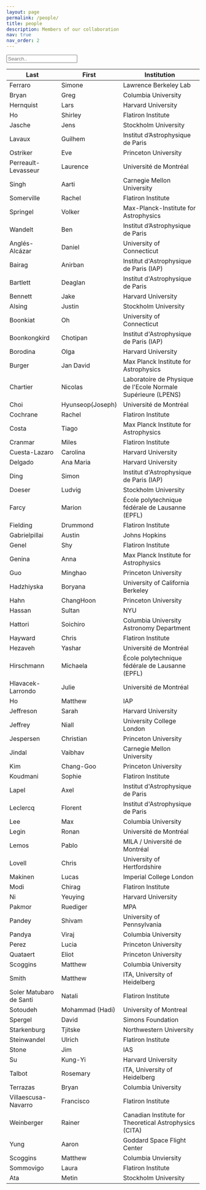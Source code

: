 ```yaml
---
layout: page
permalink: /people/
title: people
description: Members of our collaboration
nav: true
nav_order: 2
---
```


<input type="text" id="myInput" onkeyup="myFunction()" placeholder="Search..">

<table class="table table-bordered table-hover table-condensed" id = "myTable">
<thead><tr><th title="Field #1">Last</th>
<th title="Field #2">First</th>
<th title="Field #3">Institution</th>
</tr></thead>
<tbody><tr>
<td>Ferraro</td>
<td>Simone</td>
<td>Lawrence Berkeley Lab</td>
</tr>
   <tr>
<td>Bryan</td>
<td>Greg</td>
<td>Columbia University</td>
</tr> 
<tr>
<td>Hernquist</td>
<td>Lars</td>
<td>Harvard University</td>
</tr>
<tr>
<td>Ho</td>
<td>Shirley</td>
<td>Flatiron Institute</td>
</tr>
<tr>
<td>Jasche</td>
<td>Jens</td>
<td>Stockholm University</td>
</tr>
<tr>
<td>Lavaux</td>
<td>Guilhem</td>
<td>Institut d’Astrophysique de Paris</td>
</tr>
<tr>
<td>Ostriker</td>
<td>Eve</td>
<td>Princeton University</td>
</tr>
<tr>
<td>Perreault-Levasseur</td>
<td>Laurence</td>
<td>Université de Montréal</td>
</tr>
<tr>
<td>Singh</td>
<td>Aarti</td>
<td>Carnegie Mellon University</td>
</tr>
<tr>
<td>Somerville</td>
<td>Rachel</td>
<td>Flatiron Institute</td>
</tr>
<tr>
<td>Springel</td>
<td>Volker</td>
<td>Max-Planck-Institute for Astrophysics</td>
</tr>
<tr>
<td>Wandelt</td>
<td>Ben</td>
<td>Institut d’Astrophysique de Paris</td>
</tr>
<tr>
<td>Anglés-Alcázar </td>
<td>Daniel</td>
<td>University of Connecticut</td>
</tr>
<tr>
<td>Bairag</td>
<td>Anirban</td>
<td>Institut d&#39;Astrophysique de Paris (IAP)</td>
</tr>
<tr>
<td>Bartlett</td>
<td>Deaglan</td>
<td>Institut d&#39;Astrophysique de Paris</td>
</tr>
<tr>
<td>Bennett</td>
<td>Jake</td>
<td>Harvard University</td>
</tr>
<tr>
<td>Alsing</td>
<td>Justin</td>
<td>Stockholm University</td>
</tr>
<tr>
<td>Boonkiat</td>
<td>Oh</td>
<td>University of Connecticut</td>
</tr>
<tr>
<td>Boonkongkird</td>
<td>Chotipan</td>
<td>Institut d&#39;Astrophysique de Paris (IAP)</td>
</tr>
<tr>
<td>Borodina</td>
<td>Olga</td>
<td>Harvard University</td>
</tr>
<tr>
<td>Burger</td>
<td>Jan David</td>
<td>Max Planck Institute for Astrophysics</td>
</tr>
<tr>
<td>Chartier</td>
<td>Nicolas</td>
<td>Laboratoire de Physique de l&#39;Ecole Normale Supérieure (LPENS)</td>
</tr>
<tr>
<td>Choi</td>
<td>Hyunseop(Joseph)</td>
<td>Université de Montréal</td>
</tr>
<tr>
<td>Cochrane</td>
<td>Rachel</td>
<td>Flatiron Institute</td>
</tr>
<tr>
<td>Costa</td>
<td>Tiago</td>
<td>Max Planck Institute for Astrophysics</td>
</tr>
<tr>
<td>Cranmar</td>
<td>Miles</td>
<td>Flatiron Institute</td>
</tr>
<tr>
<td>Cuesta-Lazaro</td>
<td>Carolina</td>
<td>Harvard University</td>
</tr>
<tr>
<td>Delgado</td>
<td>Ana Maria</td>
<td>Harvard University</td>
</tr>
<tr>
<td>Ding</td>
<td>Simon</td>
<td>Institut d&#39;Astrophysique de Paris (IAP)</td>
</tr>
<tr>
<td>Doeser</td>
<td>Ludvig</td>
<td>Stockholm University</td>
</tr>
<tr>
<td>Farcy</td>
<td>Marion</td>
<td>École polytechnique fédérale de Lausanne (EPFL)</td>
</tr>
<tr>
<td>Fielding</td>
<td>Drummond</td>
<td>Flatiron Institute</td>
</tr>
<tr>
<td>Gabrielpillai</td>
<td>Austin</td>
<td>Johns Hopkins</td>
</tr>
<tr>
<td>Genel</td>
<td>Shy</td>
<td>Flatiron Institute</td>
</tr>
<tr>
<td>Genina</td>
<td>Anna</td>
<td>Max Planck Institute for Astrophysics</td>
</tr>
<tr>
<td>Guo</td>
<td>Minghao</td>
<td>Princeton University</td>
</tr>
<tr>
<td>Hadzhiyska</td>
<td>Boryana</td>
<td>University of California Berkeley</td>
</tr>
<tr>
<td>Hahn</td>
<td>ChangHoon</td>
<td>Princeton University</td>
</tr>
<tr>
<td>Hassan</td>
<td>Sultan</td>
<td>NYU</td>
</tr>
<tr>
<td>Hattori</td>
<td>Soichiro</td>
<td>Columbia University Astronomy Department</td>
</tr>
<tr>
<td>Hayward</td>
<td>Chris</td>
<td>Flatiron Institute</td>
</tr>
<tr>
<td>Hezaveh</td>
<td>Yashar</td>
<td>Université de Montréal</td>
</tr>
<tr>
<td>Hirschmann</td>
<td>Michaela</td>
<td>École polytechnique fédérale de Lausanne (EPFL)</td>
</tr>
<tr>
<td>Hlavacek-Larrondo</td>
<td>Julie</td>
<td>Université de Montréal</td>
</tr>
<tr>
<td>Ho</td>
<td>Matthew</td>
<td>IAP</td>
</tr>
<tr>
<td>Jeffreson</td>
<td>Sarah</td>
<td>Harvard University</td>
</tr>
<tr>
<td>Jeffrey</td>
<td>Niall </td>
<td>University College London</td>
</tr>
<tr>
<td>Jespersen</td>
<td>Christian</td>
<td>Princeton University</td>
</tr>
<tr>
<td>Jindal</td>
<td>Vaibhav</td>
<td>Carnegie Mellon University </td>
</tr>
<tr>
<td>Kim</td>
<td>Chang-Goo</td>
<td>Princeton University</td>
</tr>
<tr>
<td>Koudmani</td>
<td>Sophie</td>
<td>Flatiron Institute</td>
</tr>
<tr>
<td>Lapel</td>
<td>Axel</td>
<td>Institut d&#39;Astrophysique de Paris</td>
</tr>
<tr>
<td>Leclercq</td>
<td>Florent</td>
<td>Institut d&#39;Astrophysique de Paris</td>
</tr>
<tr>
<td>Lee</td>
<td>Max</td>
<td>Columbia University</td>
</tr>
<tr>
<td>Legin</td>
<td>Ronan</td>
<td>Université de Montréal</td>
</tr>
<tr>
<td>Lemos</td>
<td>Pablo</td>
<td>MILA / Université de Montréal</td>
</tr>
<tr>
<td>Lovell</td>
<td>Chris</td>
<td>University of Hertfordshire</td>
</tr>
<tr>
<td>Makinen</td>
<td>Lucas</td>
<td>Imperial College London</td>
</tr>
<tr>
<td>Modi</td>
<td>Chirag</td>
<td>Flatiron Institute</td>
</tr>
<tr>
<td>Ni</td>
<td>Yeuying</td>
<td>Harvard University</td>
</tr>
<tr>
<td>Pakmor</td>
<td>Ruediger</td>
<td>MPA</td>
</tr>
<tr>
<td>Pandey</td>
<td>Shivam</td>
<td>University of Pennsylvania </td>
</tr>
<tr>
<td>Pandya</td>
<td>Viraj</td>
<td>Columbia University</td>
</tr>
<tr>
<td>Perez</td>
<td>Lucia</td>
<td>Princeton University</td>
</tr>
<tr>
<td>Quataert</td>
<td>Eliot </td>
<td>Princeton University</td>
</tr>
<tr>
<td>Scoggins</td>
<td>Matthew</td>
<td>Columbia University</td>
</tr>
<tr>
<td>Smith</td>
<td>Matthew</td>
<td>ITA, University of Heidelberg</td>
</tr>
<tr>
<td>Soler Matubaro de Santi</td>
<td>Natali</td>
<td>Flatiron Institute</td>
</tr>
<tr>
<td>Sotoudeh</td>
<td>Mohammad (Hadi)</td>
<td>University of Montreal</td>
</tr>
<tr>
<td>Spergel</td>
<td>David</td>
<td>Simons Foundation</td>
</tr>
<tr>
<td>Starkenburg</td>
<td>Tjitske</td>
<td>Northwestern University</td>
</tr>
<tr>
<td>Steinwandel</td>
<td>Ulrich</td>
<td>Flatiron Institute</td>
</tr>
<tr>
<td>Stone</td>
<td>Jim</td>
<td>IAS</td>
</tr>
<tr>
<td>Su</td>
<td>Kung-Yi</td>
<td>Harvard University</td>
</tr>
<tr>
<td>Talbot</td>
<td>Rosemary</td>
<td>ITA, University of Heidelberg</td>
</tr>
<tr>
<td>Terrazas</td>
<td>Bryan</td>
<td>Columbia University</td>
</tr>
<tr>
<td>Villaescusa-Navarro</td>
<td>Francisco</td>
<td>Flatiron Institute</td>
</tr>
<tr>
<td>Weinberger</td>
<td>Rainer</td>
<td>Canadian Institute for Theoretical Astrophysics (CITA)</td>
</tr>
<tr>
<td>Yung</td>
<td>Aaron</td>
<td>Goddard Space Flight Center</td>
</tr>
<tr>
<td>Scoggins</td>
<td>Matthew</td>
<td>Columbia Unviersity</td>
</tr>
<tr>
<td>Sommovigo</td>
<td>Laura</td>
<td>Flatiron Institute</td>
</tr>
<tr>
<td>Ata</td>
<td>Metin</td>
<td>Stockholm University</td>
</tr>
</tbody></table>

<script>
(function () {
  var table, rows, switching, i, x, y, shouldSwitch;
  table = document.getElementById("myTable");
  switching = true;
  /*Make a loop that will continue until
  no switching has been done:*/
  while (switching) {
    //start by saying: no switching is done:
    switching = false;
    rows = table.rows;
    /*Loop through all table rows (except the
    first, which contains table headers):*/
    for (i = 1; i < (rows.length - 1); i++) {
      //start by saying there should be no switching:
      shouldSwitch = false;
      /*Get the two elements you want to compare,
      one from current row and one from the next:*/
      x = rows[i].getElementsByTagName("TD")[0];
      y = rows[i + 1].getElementsByTagName("TD")[0];
      //check if the two rows should switch place:
      if (x.innerHTML.toLowerCase() > y.innerHTML.toLowerCase()) {
        //if so, mark as a switch and break the loop:
        shouldSwitch = true;
        break;
      }
    }
    if (shouldSwitch) {
      /*If a switch has been marked, make the switch
      and mark that a switch has been done:*/
      rows[i].parentNode.insertBefore(rows[i + 1], rows[i]);
      switching = true;
    }
  }
})();
</script>

<script>
function myFunction() {
  // Declare variables
  var input, filter, table, tr, td, i, txtValue;
  input = document.getElementById("myInput");
  filter = input.value.toUpperCase();
  table = document.getElementById("myTable");
  tr = table.getElementsByTagName("tr");

  for (i = 0; i < tr.length; i++) {
    td = tr[i];
    if (td) {
      txtValue = td.textContent || td.innerText;
      if (txtValue.toUpperCase().indexOf(filter) > -1) {
        tr[i].style.display = "";
      } else {
        tr[i].style.display = "none";
      }
    }
  }
}
</script>
